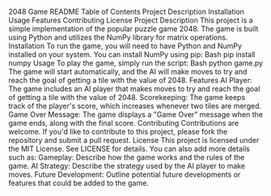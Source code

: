 2048 Game README
Table of Contents
Project Description
Installation
Usage
Features
Contributing
License
Project Description
This project is a simple implementation of the popular puzzle game 2048. The game is built using Python and utilizes the NumPy library for matrix operations.
Installation
To run the game, you will need to have Python and NumPy installed on your system. You can install NumPy using pip:
Bash
pip install numpy
Usage
To play the game, simply run the script:
Bash
python game.py
The game will start automatically, and the AI will make moves to try and reach the goal of getting a tile with the value of 2048.
Features
AI Player: The game includes an AI player that makes moves to try and reach the goal of getting a tile with the value of 2048.
Scorekeeping: The game keeps track of the player's score, which increases whenever two tiles are merged.
Game Over Message: The game displays a "Game Over" message when the game ends, along with the final score.
Contributing
Contributions are welcome. If you'd like to contribute to this project, please fork the repository and submit a pull request.
License
This project is licensed under the MIT License. See LICENSE for details.
You can also add more details such as:
Gameplay: Describe how the game works and the rules of the game.
AI Strategy: Describe the strategy used by the AI player to make moves.
Future Development: Outline potential future developments or features that could be added to the game.